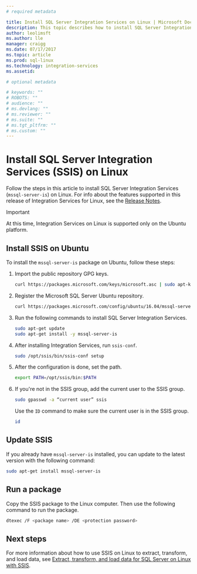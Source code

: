 ```yaml
---
# required metadata

title: Install SQL Server Integration Services on Linux | Microsoft Docs
description: This topic describes how to install SQL Server Integration Services on Linux.
author: leolimsft 
ms.author: lle 
manager: craigg
ms.date: 07/17/2017
ms.topic: article
ms.prod: sql-linux
ms.technology: integration-services
ms.assetid: 

# optional metadata

# keywords: ""
# ROBOTS: ""
# audience: ""
# ms.devlang: ""
# ms.reviewer: ""
# ms.suite: ""
# ms.tgt_pltfrm: ""
# ms.custom: ""
---
```

# Install SQL Server Integration Services (SSIS) on Linux


Follow the steps in this article to install SQL Server Integration Services (`mssql-server-is`) on Linux. For info about the features supported in this release of Integration Services for Linux, see the [Release Notes](sql-server-linux-release-notes.md).

> [!IMPORTANT]
> At this time, Integration Services on Linux is supported only on the Ubuntu platform.


## <a name="ubuntu"></a> Install SSIS on Ubuntu
To install the `mssql-server-is` package on Ubuntu, follow these steps:


1.  Import the public repository GPG keys.

    ```bash
    curl https://packages.microsoft.com/keys/microsoft.asc | sudo apt-key add –
    ```


2.  Register the Microsoft SQL Server Ubuntu repository.

    ```bash
    curl https://packages.microsoft.com/config/ubuntu/16.04/mssql-server.list | sudo tee /etc/apt/sources.list.d/mssql-server.list
    ```


3.  Run the following commands to install SQL Server Integration Services.

    ```bash
    sudo apt-get update
    sudo apt-get install -y mssql-server-is
    ```


4.  After installing Integration Services, run `ssis-conf`.

    ```bash
    sudo /opt/ssis/bin/ssis-conf setup
    ```


5.  After the configuration is done, set the path.

    ```bash
    export PATH=/opt/ssis/bin:$PATH
    ```


6.  If you're not in the SSIS group, add the current user to the SSIS group. 

    ```bash
    sudo gpasswd -a “current user” ssis
    ```

      Use the `ID` command to make sure the current user is in the SSIS group.

    ```bash
    id
    ```

## Update SSIS
If you already have `mssql-server-is` installed, you can update to the latest version with the following command:

```bash
sudo apt-get install mssql-server-is
```

## Run a package
Copy the SSIS package to the Linux computer. Then use the following command to run the package.

```bash
dtexec /F <package name> /DE <protection password>
```

## Next steps

For more information about how to use SSIS on Linux to extract, transform, and load data, see [Extract, transform, and load data for SQL Server on Linux with SSIS](sql-server-linux-migrate-ssis.md).